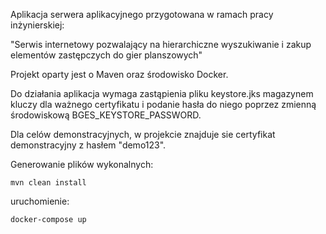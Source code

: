 Aplikacja serwera aplikacyjnego przygotowana w ramach pracy inżynierskiej:

"Serwis internetowy pozwalający na hierarchiczne wyszukiwanie i zakup elementów zastępczych do gier planszowych"

Projekt oparty jest o Maven oraz środowisko Docker. 

Do działania aplikacja wymaga zastąpienia pliku keystore.jks magazynem kluczy dla ważnego certyfikatu i 
podanie hasła do niego poprzez zmienną środowiskową BGES_KEYSTORE_PASSWORD. 

Dla celów demonstracyjnych, w projekcie znajduje sie certyfikat demonstracyjny z hasłem "demo123".

Generowanie plików wykonalnych:
```
mvn clean install
```
uruchomienie:
```
docker-compose up
```
